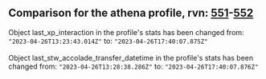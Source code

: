## Comparison for the athena profile, rvn: [551](https://github.com/PRO100KatYT/FortniteProfileRevisions/tree/main/profiles/athena/551%20athena.json)-[552](https://github.com/PRO100KatYT/FortniteProfileRevisions/tree/main/profiles/athena/552%20athena.json)

Object last_xp_interaction in the profile's stats has been changed from: `"2023-04-26T13:23:43.014Z"` to: `"2023-04-26T17:40:07.875Z"`
<br><br>
Object last_stw_accolade_transfer_datetime in the profile's stats has been changed from: `"2023-04-26T13:28:38.286Z"` to: `"2023-04-26T17:40:07.876Z"`
<br><br>
